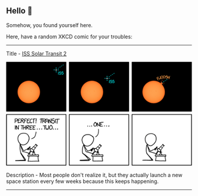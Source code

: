 ## Hello 👀

Somehow, you found yourself here.

Here, have a random XKCD comic for your troubles:

-----------------------------------

Title - [ISS Solar Transit 2](https://xkcd.com/1830)

![ISS Solar Transit 2](./random_comic.png)

Description - Most people don't realize it, but they actually launch a new space station every few weeks because this keeps happening.

-----------------------------------